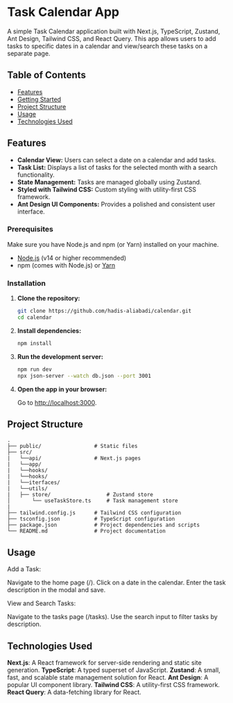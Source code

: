 # Task Calendar App

A simple Task Calendar application built with Next.js, TypeScript, Zustand, Ant Design, Tailwind CSS, and React Query. This app allows users to add tasks to specific dates in a calendar and view/search these tasks on a separate page.

## Table of Contents

- [Features](#features)
- [Getting Started](#getting-started)
- [Project Structure](#project-structure)
- [Usage](#usage)
- [Technologies Used](#technologies-used)


## Features

- **Calendar View:** Users can select a date on a calendar and add tasks.
- **Task List:** Displays a list of tasks for the selected month with a search functionality.
- **State Management:** Tasks are managed globally using Zustand.
- **Styled with Tailwind CSS:** Custom styling with utility-first CSS framework.
- **Ant Design UI Components:** Provides a polished and consistent user interface.



### Prerequisites

Make sure you have Node.js and npm (or Yarn) installed on your machine.

- [Node.js](https://nodejs.org/) (v14 or higher recommended)
- npm (comes with Node.js) or [Yarn](https://yarnpkg.com/)

### Installation

1. **Clone the repository:**

    ```bash
    git clone https://github.com/hadis-aliabadi/calendar.git
    cd calendar
    ```

2. **Install dependencies:**

    ```bash
    npm install
    ```

3. **Run the development server:**

    ```bash
    npm run dev
    npx json-server --watch db.json --port 3001
    ```

4. **Open the app in your browser:**

    Go to [http://localhost:3000](http://localhost:3000).

## Project Structure

```plaintext
.
├── public/                 # Static files
├── src/                    
|   └──api/                 # Next.js pages
|   └──app/
|   └──hooks/
|   └──hooks/
|   └──iterfaces/
|   └──utils/
|   ├── store/                  # Zustand store
│       └── useTaskStore.ts     # Task management store
|
├── tailwind.config.js      # Tailwind CSS configuration
├── tsconfig.json           # TypeScript configuration
├── package.json            # Project dependencies and scripts
└── README.md               # Project documentation

```

## Usage

Add a Task:

Navigate to the home page (/).
Click on a date in the calendar.
Enter the task description in the modal and save.

View and Search Tasks:

Navigate to the tasks page (/tasks).
Use the search input to filter tasks by description.

## Technologies Used

**Next.js**: A React framework for server-side rendering and static site generation.
**TypeScript**: A typed superset of JavaScript.
**Zustand**: A small, fast, and scalable state management solution for React.
**Ant Design**: A popular UI component library.
**Tailwind CSS**: A utility-first CSS framework.
**React Query**: A data-fetching library for React.